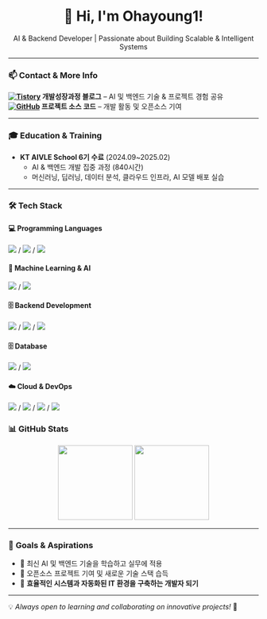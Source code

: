 <h1 align="center">🚀 Hi, I'm Ohayoung1!</h1>
<p align="center">
  AI & Backend Developer | Passionate about Building Scalable & Intelligent Systems
</p>

---

### 📫 **Contact & More Info**
**[![Tistory](https://img.shields.io/badge/Tistory-000000?style=flat&logo=tistory&logoColor=white)](https://[yourtstory.com](https://h0icestroy.tistory.com/)) 개발성장과정 블로그** – AI 및 백엔드 기술 & 프로젝트 경험 공유  
**[![GitHub](https://img.shields.io/badge/GitHub-100000?style=flat&logo=github&logoColor=white)](https://github.com/yourgithub) 프로젝트 소스 코드** – 개발 활동 및 오픈소스 기여  

---

### 🎓 **Education & Training**
- **KT AIVLE School 6기 수료** (2024.09~2025.02)  
  - AI & 백엔드 개발 집중 과정 (840시간)  
  - 머신러닝, 딥러닝, 데이터 분석, 클라우드 인프라, AI 모델 배포 실습  

---

### 🛠 **Tech Stack**
#### 💻 **Programming Languages**
<div>
  <img src="https://img.shields.io/badge/Python-3776AB?style=flat&logo=python&logoColor=white" /> /
  <img src="https://img.shields.io/badge/Java-ED8B00?style=flat&logo=java&logoColor=white" /> /
  <img src="https://img.shields.io/badge/JavaScript-F7DF1E?style=flat&logo=javascript&logoColor=black" />
</div>

#### 🤖 **Machine Learning & AI**
<div>
  <img src="https://img.shields.io/badge/TensorFlow-FF6F00?style=flat&logo=tensorflow&logoColor=white" /> /
  <img src="https://img.shields.io/badge/PyTorch-EE4C2C?style=flat&logo=pytorch&logoColor=white" />
</div>

#### 🗄 **Backend Development**
<div>
  <img src="https://img.shields.io/badge/PHP-777BB4?style=flat&logo=php&logoColor=white" /> /
  <img src="https://img.shields.io/badge/Node.js-43853D?style=flat&logo=node.js&logoColor=white" /> /
  <img src="https://img.shields.io/badge/Django-092E20?style=flat&logo=django&logoColor=white" />
</div>

#### 🗄 **Database**
<div>
  <img src="https://img.shields.io/badge/MySQL-005C84?style=flat&logo=mysql&logoColor=white" /> /
  <img src="https://img.shields.io/badge/MongoDB-4EA94B?style=flat&logo=mongodb&logoColor=white" />
</div>

#### ☁️ **Cloud & DevOps**
<div>
  <img src="https://img.shields.io/badge/AWS-232F3E?style=flat&logo=amazon-aws&logoColor=white" /> /
  <img src="https://img.shields.io/badge/Docker-2496ED?style=flat&logo=docker&logoColor=white" /> /
  <img src="https://img.shields.io/badge/Git-F05032?style=flat&logo=git&logoColor=white" /> /
  <img src="https://www.vectorlogo.zone/logos/getpostman/getpostman-icon.svg" />
</div>

### 📊 **GitHub Stats**
<p align="center">
  <img src="https://github-readme-stats.vercel.app/api?username=yourgithub&show_icons=true&theme=tokyonight" height="150">
  <img src="https://github-readme-stats.vercel.app/api/top-langs/?username=yourgithub&layout=compact&theme=tokyonight" height="150">
</p>

---

### 🎯 **Goals & Aspirations**
- 🔹 최신 AI 및 백엔드 기술을 학습하고 실무에 적용  
- 🔹 오픈소스 프로젝트 기여 및 새로운 기술 스택 습득  
- 🔹 **효율적인 시스템과 자동화된 IT 환경을 구축하는 개발자 되기**  

---

💡 *Always open to learning and collaborating on innovative projects!* 🚀
